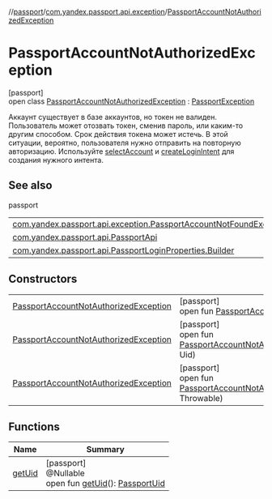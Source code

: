 //[passport](../../../index.md)/[com.yandex.passport.api.exception](../index.md)/[PassportAccountNotAuthorizedException](index.md)

# PassportAccountNotAuthorizedException

[passport]\
open class [PassportAccountNotAuthorizedException](index.md) : [PassportException](../-passport-exception/index.md)

Аккаунт существует в базе аккаунтов, но токен не валиден. Пользователь может отозвать токен, сменив пароль, или каким-то другим способом. Срок действия токена может истечь. В этой ситуации, вероятно, пользователя нужно отправить на повторную авторизацию. Используйте [selectAccount](../../../passport/com.yandex.passport.api/-passport-login-properties/-builder/select-account.md) и [createLoginIntent](../../com.yandex.passport.api/-passport-api/create-login-intent.md) для создания нужного интента.

## See also

passport

| | |
|---|---|
| [com.yandex.passport.api.exception.PassportAccountNotFoundException](../-passport-account-not-found-exception/index.md) |  |
| [com.yandex.passport.api.PassportApi](../../com.yandex.passport.api/-passport-api/create-login-intent.md) |  |
| [com.yandex.passport.api.PassportLoginProperties.Builder](../../../passport/com.yandex.passport.api/-passport-login-properties/-builder/select-account.md) |  |

## Constructors

| | |
|---|---|
| [PassportAccountNotAuthorizedException](-passport-account-not-authorized-exception.md) | [passport]<br>open fun [PassportAccountNotAuthorizedException](-passport-account-not-authorized-exception.md)() |
| [PassportAccountNotAuthorizedException](-passport-account-not-authorized-exception.md) | [passport]<br>open fun [PassportAccountNotAuthorizedException](-passport-account-not-authorized-exception.md)(@NonNulluid: Uid) |
| [PassportAccountNotAuthorizedException](-passport-account-not-authorized-exception.md) | [passport]<br>open fun [PassportAccountNotAuthorizedException](-passport-account-not-authorized-exception.md)(@NonNullcause: Throwable) |

## Functions

| Name | Summary |
|---|---|
| [getUid](get-uid.md) | [passport]<br>@Nullable<br>open fun [getUid](get-uid.md)(): [PassportUid](../../com.yandex.passport.api/-passport-uid/index.md) |
